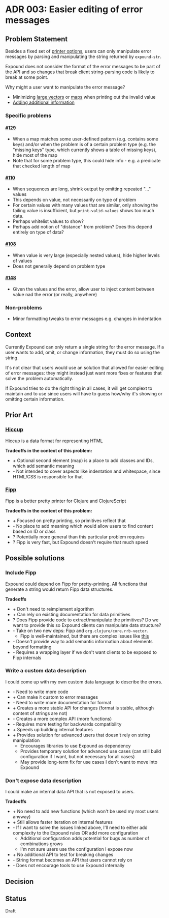 # ADR 003: Easier editing of error messages

## Problem Statement

Besides a fixed set of [printer options](https://github.com/bhb/expound#printer-options), users can only manipulate error messages by parsing and manipulating the string returned by `expound-str`.

Expound does not consider the format of the error messages to be part of the API and so changes that break client string-parsing code is likely to break at some point.

Why might a user want to manipulate the error message?

* Minimizing [large vectors](https://github.com/bhb/expound/issues/108) or [maps](https://github.com/bhb/expound/issues/129) when printing out the invalid value
* [Adding additional information](https://github.com/bhb/expound/issues/148)

### Specific problems

#### [#129](https://github.com/bhb/expound/issues/129)

* When a map matches some user-defined pattern (e.g. contains some keys) and/or when the problem is of a certain problem type (e.g. the "missing keys" type, which currently shows a table of missing keys), hide most of the map
* Note that for some problem type, this could hide info - e.g. a predicate that checked length of map

#### [#110](https://github.com/bhb/expound/issues/110)

* When sequences are long, shrink output by omitting repeated "..." values
* This depends on value, not necessarily on type of problem
* For certain values with many values that are similar, only showing the failing value is insufficient, but `print-valid-values` shows too much data.
* Perhaps whitelist values to show?
* Perhaps add notion of "distance" from problem? Does this depend entirely on type of data?

#### [#108](https://github.com/bhb/expound/issues/108)

* When value is very large (especially nested values), hide higher levels of values
* Does not generally depend on problem type

#### [#148](https://github.com/bhb/expound/issues/148)

* Given the values and the error, allow user to inject content between value nad the error (or really, anywhere)

### Non-problems

* Minor formatting tweaks to error messages e.g. changes in indentation

## Context

Currently Expound can only return a single string for the error message. If a user wants to add, omit, or change information, they must do so using the string.

It's not clear that users would use an solution that allowed for easier editing of error messages: they might instead just want more fixes or features that solve the problem automatically.

If Expound tries to do the right thing in all cases, it will get complext to maintain and to use since users will have to guess how/why it's showing or omitting certain information.

## Prior Art

### [Hiccup](https://github.com/weavejester/hiccup)

Hiccup is a data format for representing HTML

**Tradeoffs in the context of this problem:**

* \+ Optional second element (map) is a place to add classes and IDs, which add semantic meaning
* \- Not intended to cover aspects like indentation and whitespace, since HTML/CSS is responsible for that

### [Fipp](https://github.com/brandonbloom/fipp/blob/master/doc/primitives.md) 
Fipp is a better pretty printer for Clojure and ClojureScript

**Tradeoffs in the context of this problem:**

* \+ Focused on pretty printing, so primitives reflect that
* \- No place to add meaning which would allow users to find content based on ID or class
* ? Potentially more general than this particular problem requires
* ? Fipp is very fast, but Expound doesn't require that much speed

## Possible solutions

### Include Fipp

Expound could depend on Fipp for pretty-printing. All functions that generate a string would return Fipp data structures.

**Tradeoffs**

* \+ Don't need to reimplement algorithm
* \+ Can rely on existing documentation for data primitives
* ? Does Fipp provide code to extract/manipulate the primitives? Do we want to provide this so Expound clients can manipulate data structure?
* \- Take on two new deps: Fipp and `org.clojure/core.rrb-vector`. 
  *  Fipp is well-maintained, but there are complex issues like [this](https://github.com/brandonbloom/fipp/issues/60)
* \- Doesn't provide way to add semantic information about elements beyond formatting
* \- Requires a wrapping layer if we don't want clients to be exposed to Fipp internals

### Write a custom data description

I could come up with my own custom data language to describe the errors.

* \- Need to write more code
* \+ Can make it custom to error messages
* \- Need to write more documentation for format
* \+ Creates a more stable API for changes (format is stable, although content of strings are not)
* \- Creates a more complex API (more functions)
* \- Requires more testing for backwards compatibility
* \+ Speeds up building internal features
* \+ Provides solution for advanced users that doesn't rely on string manipulation
   * Encourages libraries to use Expound as dependency
   * Provides temporary solution for advanced use cases (can still build configuration if I want, but not necessary for all cases)
   * May provide long-term fix for use cases I don't want to move into Expound

### Don't expose data description

I could make an internal data API that is not exposed to users.

**Tradeoffs**

* \+ No need to add new functions (which won't be used my most users anyway)
* \+ Still allows faster iteration on internal features
* \- If I want to solve the issues linked above, I'll need to either add complexity to the Expound rules OR add more configuration
   * Additional configuration adds potential for bugs as number of combinations grows
   * I'm not sure users use the configuration I expose now
* \+ No additional API to test for breaking changes
* \- String format becomes an API that users cannot rely on
* \- Does not encourage tools to use Expound internally

## Decision

## Status

Draft
